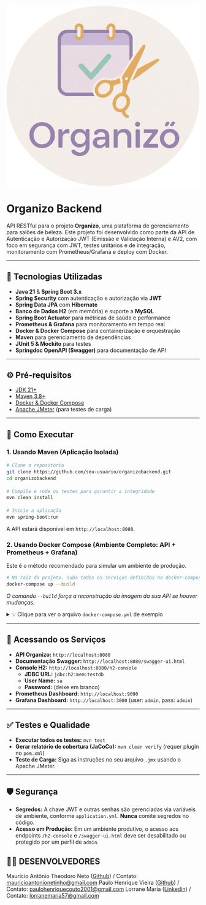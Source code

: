 <p align="center">
  <img src="https://github.com/Lorrane-Maria/Organizo_Backend/blob/main/Organizo-removebg-preview.png" />
</p>

# Organizo Backend

API RESTful para o projeto **Organizo**, uma plataforma de gerenciamento para salões de beleza. Este projeto foi desenvolvido como parte da API de Autenticação e Autorização JWT (Emissão e Validação Interna) e AV2, com foco em segurança com JWT, testes unitários e de integração, monitoramento com Prometheus/Grafana e deploy com Docker.

---

## 🚀 Tecnologias Utilizadas

- **Java 21** & **Spring Boot 3.x**
- **Spring Security** com autenticação e autorização via **JWT**
- **Spring Data JPA** com **Hibernate**
- **Banco de Dados H2** (em memória) e suporte a **MySQL**
- **Spring Boot Actuator** para métricas de saúde e performance
- **Prometheus & Grafana** para monitoramento em tempo real
- **Docker & Docker Compose** para containerização e orquestração
- **Maven** para gerenciamento de dependências
- **JUnit 5 & Mockito** para testes
- **Springdoc OpenAPI (Swagger)** para documentação de API

---

## ⚙️ Pré-requisitos

- [JDK 21+](https://www.oracle.com/java/technologies/downloads/)
- [Maven 3.8+](https://maven.apache.org/download.cgi)
- [Docker & Docker Compose](https://www.docker.com/products/docker-desktop/)
- [Apache JMeter](https://jmeter.apache.org/download_jmeter.cgi) (para testes de carga)

---

## 🏁 Como Executar

### 1. Usando Maven (Aplicação Isolada)

```bash
# Clone o repositório
git clone https://github.com/seu-usuario/organizobackend.git
cd organizobackend

# Compile e rode os testes para garantir a integridade
mvn clean install

# Inicie a aplicação
mvn spring-boot:run
```
A API estará disponível em `http://localhost:8080`.

### 2. Usando Docker Compose (Ambiente Completo: API + Prometheus + Grafana)

Este é o método recomendado para simular um ambiente de produção.

```bash
# Na raiz do projeto, suba todos os serviços definidos no docker-compose.yml
docker-compose up --build
```
*O comando `--build` força a reconstrução da imagem da sua API se houver mudanças.*

<details>
<summary>💡 Clique para ver o arquivo <code>docker-compose.yml</code> de exemplo</summary>

```yaml
# docker-compose.yml
version: '3.8'

services:
  # Serviço da sua API Spring Boot
  organizobackend:
    build: . # Constrói a imagem a partir do Dockerfile na raiz
    container_name: organizo-backend-app
    ports:
      - "8080:8080"
    environment:
      # Passe variáveis de ambiente para o container
      - JWT_SECRET=minha_chave_super_secreta_para_o_compose_123
      - JWT_EXPIRATION=86400000 # 24 horas
    networks:
      - organizo-net

  # Serviço do Prometheus para coletar métricas
  prometheus:
    image: prom/prometheus:v2.47.2
    container_name: prometheus
    ports:
      - "9090:9090"
    volumes:
      # Mapeia o seu arquivo de configuração local para dentro do container
      - ./prometheus.yml:/etc/prometheus/prometheus.yml
    command:
      - '--config.file=/etc/prometheus/prometheus.yml'
    networks:
      - organizo-net

  # Serviço do Grafana para visualizar as métricas
  grafana:
    image: grafana/grafana-oss:10.2.2
    container_name: grafana
    ports:
      - "3000:3000"
    environment:
      - GF_SECURITY_ADMIN_USER=admin
      - GF_SECURITY_ADMIN_PASSWORD=admin
    networks:
      - organizo-net

networks:
  organizo-net:
    driver: bridge
```
</details>

---

## 📖 Acessando os Serviços

- **API Organizo:** `http://localhost:8080`
- **Documentação Swagger:** `http://localhost:8080/swagger-ui.html`
- **Console H2:** `http://localhost:8080/h2-console`
  - **JDBC URL:** `jdbc:h2:mem:testdb`
  - **User Name:** `sa`
  - **Password:** (deixe em branco)
- **Prometheus Dashboard:** `http://localhost:9090`
- **Grafana Dashboard:** `http://localhost:3000` (user: `admin`, pass: `admin`)

---

## ✅ Testes e Qualidade

- **Executar todos os testes:** `mvn test`
- **Gerar relatório de cobertura (JaCoCo):** `mvn clean verify` (requer plugin no `pom.xml`)
- **Teste de Carga:** Siga as instruções no seu arquivo `.jmx` usando o Apache JMeter.

---

## 🛡️ Segurança

- **Segredos:** A chave JWT e outras senhas são gerenciadas via variáveis de ambiente, conforme `application.yml`. **Nunca** comite segredos no código.
- **Acesso em Produção:** Em um ambiente produtivo, o acesso aos endpoints `/h2-console` e `/swagger-ui.html` deve ser desabilitado ou protegido por um perfil de `admin`.

## 🧑‍💻 DESENVOLVEDORES 
Maurício Antônio Theodoro Neto ([Github](https://github.com/mauricio-theodoro//)) / Contato: mauricioantonionetinho@gmail.com
Paulo Henrique Vieira ([Github](https://github.com/Paulotjcouto//)) / Contato: paulohenriquecouto2001@gmail.com
Lorrane Maria ([Linkedin](https://www.linkedin.com/in/lorrane-maria-5396b021b/)) / Contato: lorranemaria57@gmail.com
